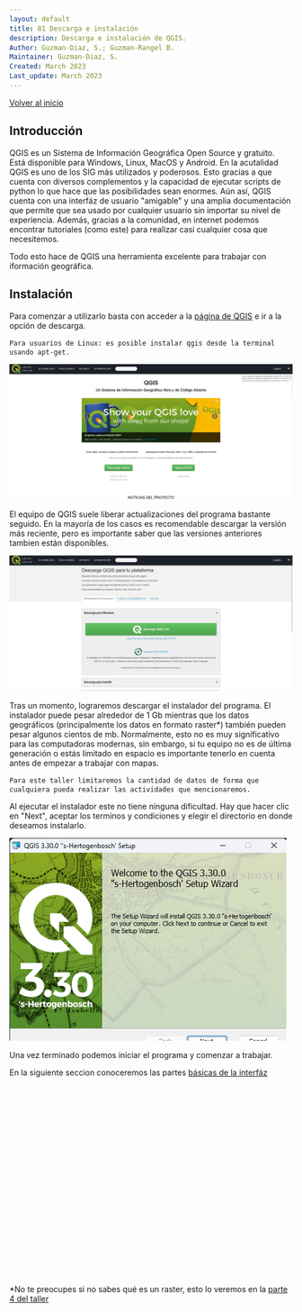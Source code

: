 ```yaml
---
layout: default
title: 01 Descarga e instalación
description: Descarga e instalación de QGIS.
Author: Guzman-Diaz, S.; Guzman-Rangel B. 
Maintainer: Guzman-Diaz, S.
Created: March 2023
Last_update: March 2023
---
```

[Volver al inicio](index.md)



## Introducción

QGIS es un Sistema de Información Geográfica Open Source y gratuito. Está disponible para Windows, Linux, MacOS y Android. En la acutalidad QGIS es uno de los SIG más utilizados y poderosos. Esto gracias a que cuenta con diversos complementos y la capacidad de ejecutar scripts de python lo que hace que las posibilidades sean enormes. 
Aún así, QGIS cuenta con una interfáz de usuario "amigable" y una amplia documentación que permite que sea usado por cualquier usuario sin importar su nivel de experiencia. Además, gracias a la comunidad, en internet podemos encontrar tutoriales (como este) para realizar casi cualquier cosa que necesitemos.

Todo esto hace de QGIS una herramienta excelente para trabajar con iformación geográfica. 

## Instalación

Para comenzar a utilizarlo basta con acceder a la [página de QGIS](https://www.qgis.org/es/site/index.html) e ir a la opción de descarga.

    Para usuarios de Linux: es posible instalar qgis desde la terminal usando apt-get.

![QGIS website](assets/images/01.01_qgis_main.png "QGIS website")

El equipo de QGIS suele liberar actualizaciones del programa bastante seguido. En la mayoría de los casos es recomendable descargar la versión más reciente, pero es importante saber que las versiones anteriores tambien están disponibles.

![QGIS download](assets/images/01.02_qgis_descarga.png "QGIS download")

Tras un momento, lograremos descargar el instalador del programa. El instalador puede pesar alrededor de 1 Gb mientras que los datos geográficos (principalmente los datos en formato raster*) también pueden pesar algunos cientos de mb. Normalmente, esto no es muy significativo para las computadoras modernas, sin embargo, si tu equipo no es de última generación o estás limitado en espacio es importante tenerlo en cuenta antes de empezar a trabajar con mapas. 

    Para este taller limitaremos la cantidad de datos de forma que cualquiera pueda realizar las actividades que mencionaremos.

Al ejecutar el instalador este no tiene ninguna dificultad. Hay que hacer clic en "Next", aceptar los terminos y condiciones y elegir el directorio en donde deseamos instalarlo.

![QGIS instalador](assets/images/01.03_qgis_instalador.png "QGIS instalador")

Una vez terminado podemos iniciar el programa y comenzar a trabajar.

En la siguiente seccion conoceremos las partes [básicas de la interfáz](02_interfaz.md)

<br/><br/>
<br/><br/>
<br/><br/>
<br/><br/>
<br/><br/>
<br/><br/>
<br/><br/>
<br/><br/>
<br/><br/>
<br/><br/>

*No te preocupes si no sabes qué es un raster, esto lo veremos en la [parte 4 del taller](04_archivos.md)